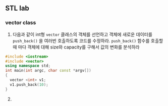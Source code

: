 ## STL lab

### vector class

1. 다음과 같이 int형 ``vector`` 클래스의 객체를 선언하고 객체에 새로운 데이터를 ``push_back()`` 을 여러번 호출하도록 코드를 수정하라. ``push_back()`` 함수를 호출할 때 마다 객체에 대해 size와 capacity를 구해서 값의 변화를 분석하라
```c++
#include <iostream>
#include <vector>
using namespace std;
int main(int argc, char const *argv[])
{
  vector <int> v1;
  v1.push_back(10);
}
```
2. 
